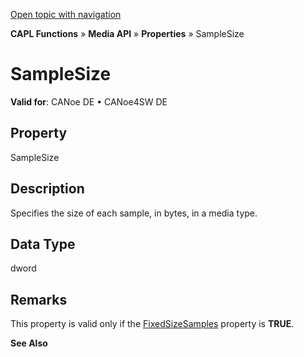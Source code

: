 [Open topic with navigation](../../../../../CANoeDEFamily.htm#Topics/CAPLFunctions/Media/Properties/CAPLfunctionSampleSize.md)

**CAPL Functions** » **Media API** » **Properties** » SampleSize

# SampleSize

**Valid for**: CANoe DE • CANoe4SW DE

## Property

SampleSize

## Description

Specifies the size of each sample, in bytes, in a media type.

## Data Type

dword

## Remarks

This property is valid only if the [FixedSizeSamples](CAPLfunctionFixedSizeSamples.md) property is **TRUE**.

**See Also**